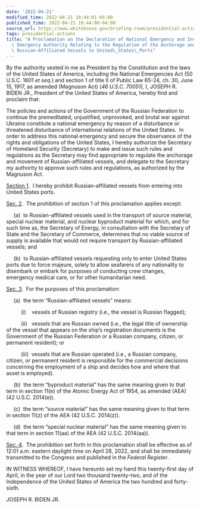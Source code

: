 ```yaml
---
date: '2022-04-21'
modified_time: 2022-04-21 10:44:01-04:00
published_time: 2022-04-21 10:44:00-04:00
source_url: https://www.whitehouse.gov/briefing-room/presidential-actions/2022/04/21/a-proclamation-on-the-declaration-of-national-emergency-and-invocation-of-emergency-authority-relating-to-the-regulation-of-the-anchorage-and-movement-of-russian-affiliated-vessels-to-united-states-po/
tags: presidential-actions
title: "A Proclamation on the Declaration of National Emergency and Invocation of\
  \ Emergency Authority Relating to the Regulation of the Anchorage and Movement of\
  \ Russian-Affiliated Vessels to United\_States\_Ports"
---
```

 
By the authority vested in me as President by the Constitution and the
laws of the United States of America, including the National Emergencies
Act (50 U.S.C. 1601 *et seq*.) and section 1 of title II of Public Law
65-24, ch. 30, June 15, 1917, as amended (Magnuson Act) (*46 U.S.C.
70051),* I, JOSEPH R. BIDEN JR., President of the United States of
America, hereby find and proclaim that:

The policies and actions of the Government of the Russian Federation to
continue the premeditated, unjustified, unprovoked, and brutal war
against Ukraine constitute a national emergency by reason of a
disturbance or threatened disturbance of international relations of the
United States.  In order to address this national emergency and secure
the observance of the rights and obligations of the United States, I
hereby authorize the Secretary of Homeland Security (Secretary) to make
and issue such rules and regulations as the Secretary may find
appropriate to regulate the anchorage and movement of Russian-affiliated
vessels, and delegate to the Secretary my authority to approve such
rules and regulations, as authorized by the Magnuson Act.

<span style="text-decoration: underline">Section 1</span>.  I hereby
prohibit Russian-affiliated vessels from entering into United States
ports.

<span style="text-decoration: underline">Sec. 2</span>.  The prohibition
of section 1 of this proclamation applies except:

     (a)  to Russian-affiliated vessels used in the transport of source
material, special nuclear material, and nuclear byproduct material for
which, and for such time as, the Secretary of Energy, in consultation
with the Secretary of State and the Secretary of Commerce, determines
that no viable source of supply is available that would not require
transport by Russian-affiliated vessels; and

     (b)  to Russian-affiliated vessels requesting only to enter United
States ports due to force majeure, solely to allow seafarers of any
nationality to disembark or embark for purposes of conducting crew
changes, emergency medical care, or for other humanitarian need.

<span style="text-decoration: underline">Sec. 3</span>.  For the
purposes of this proclamation:

     (a)  the term “Russian-affiliated vessels” means:

          (i)    vessels of Russian registry (i.e., the vessel is
Russian flagged);

          (ii)   vessels that are Russian owned (i.e., the legal title
of ownership of the vessel that appears on the ship’s registration
documents is the Government of the Russian Federation or a Russian
company, citizen, or permanent resident); or

          (iii)  vessels that are Russian operated (i.e., a Russian
company, citizen, or permanent resident is responsible for the
commercial decisions concerning the employment of a ship and decides how
and where that asset is employed).

     (b)  the term “byproduct material” has the same meaning given to
that term in section 11(e) of the Atomic Energy Act of 1954, as amended
(AEA) (42 U.S.C. 2014(e)).

     (c)  the term “source material” has the same meaning given to that
term in section 11(z) of the AEA (42 U.S.C. 2014(z)).

     (d)  the term “special nuclear material” has the same meaning given
to that term in section 11(aa) of the AEA (42 U.S.C. 2014(aa)).

<span style="text-decoration: underline">Sec. 4</span>.  The prohibition
set forth in this proclamation shall be effective as of 12:01 a.m.
eastern daylight time on April 28, 2022, and shall be immediately
transmitted to the Congress and published in the *Federal Register*.

IN WITNESS WHEREOF, I have hereunto set my hand this twenty-first day of
April, in the year of our Lord two thousand twenty-two, and of the
Independence of the United States of America the two hundred and
forty-sixth.

JOSEPH R. BIDEN JR.
